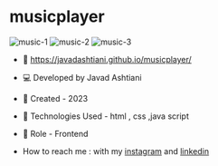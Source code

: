 # musicplayer
![music-1](https://github.com/javadashtiani/musicplayer/assets/134012615/c17a5a42-6c26-455e-8766-e6bcb3ba32c8)
![music-2](https://github.com/javadashtiani/musicplayer/assets/134012615/6e25fe62-4be7-42e9-9d47-94fa3e5b5fe8)
![music-3](https://github.com/javadashtiani/musicplayer/assets/134012615/e50b9215-fd74-434c-b6b6-4b6fcba81155)

- 🔗 https://javadashtiani.github.io/musicplayer/
- 💻 Developed by Javad Ashtiani
- 📆 Created - 2023
- 🔧 Technologies Used - html , css ,java script
- 🧑‍ Role - Frontend

- How to reach me : with my [instagram](https://www.instagram.com/javadashtiani_web/) and [linkedin](https://www.linkedin.com/in/javadashtiani/)
